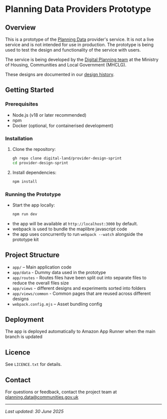 # Planning Data Providers Prototype

## Overview

 This is a prototype of the [Planning Data](https://www.planning.data.gov.uk/) provider's service. It is not a live service and is not intended for use in production. The prototype is being used to test the design and functionality of the service with users.

The service is being developed by the [Digital Planning team](https://mhclgdigital.blog.gov.uk/category/digital-planning/) at the Ministry of Housing, Communities and Local Government (MHCLG).

These designs are documented in our [design history](https://submit-planning-data.designhistory.app/).

## Getting Started

### Prerequisites
- Node.js (v18 or later recommended)
- npm
- Docker (optional, for containerised development)

### Installation
1. Clone the repository:
   ```sh
   gh repo clone digital-land/provider-design-sprint
   cd provider-design-sprint
   ```
2. Install dependencies:
   ```sh
   npm install
   ```

### Running the Prototype
- Start the app locally:
  ```sh
  npm run dev
  ```
- the app will be available at `http://localhost:3000` by default.
- webpack is used to bundle the maplibre javascript code
- the app uses concurrently to run `webpack --watch` alongside the prototype kit 

## Project Structure
- `app/` – Main application code
- `app/data` - Dummy data used in the prototype
- `app/routes` - Routes files have been split out into separate files to reduce the overall files size
- `app/views` - different designs and experiments sorted into folders
- `app/views/common` - Common pages that are reused across different designs
- `webpack.config.mjs` – Asset bundling config

## Deployment

The app is deployed automatically to Amazon App Runner when the main branch is updated

## Licence
See `LICENCE.txt` for details.

## Contact
For questions or feedback, contact the project team at planning.data@communities.gov.uk

---
_Last updated: 30 June 2025_